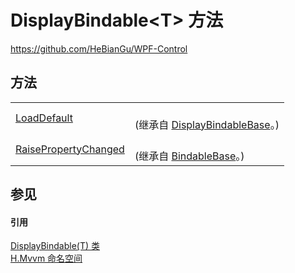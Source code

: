 # DisplayBindable&lt;T&gt; 方法
https://github.com/HeBianGu/WPF-Control



## 方法
<table>
<tr>
<td><a href="9e8d7706-8c68-e48d-9083-8cb39e53a7e4">LoadDefault</a></td>
<td><br />(继承自 <a href="a41bb2e7-c3ca-6e5f-c1d1-cff1f4cb3003">DisplayBindableBase</a>。)</td></tr>
<tr>
<td><a href="a8f427ea-ac92-e56e-c7b8-b2cdeef36028">RaisePropertyChanged</a></td>
<td><br />(继承自 <a href="360d8001-5c49-3ab8-4aca-1d47bb7fdebe">BindableBase</a>。)</td></tr>
</table>

## 参见


#### 引用
<a href="ad856c26-8bae-2667-466c-4854a85d948d">DisplayBindable(T) 类</a>  
<a href="2171cdff-f9c4-6682-6b3e-a29f9cee4c25">H.Mvvm 命名空间</a>  
